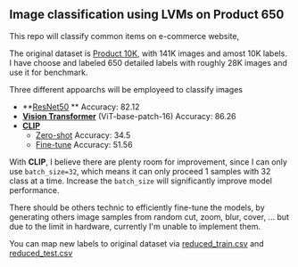 ## Image classification using LVMs on Product 650

This repo will classify common items on e-commerce website,

The original dataset is [Product 10K](https://www.kaggle.com/competitions/products-10k), with 141K images and amost 10K labels. I have choose and labeled 650 detailed labels with roughly 28K images and use it for benchmark.

Three different appoarchs will be employeed to classify images

- **[ResNet50](./ResNet.ipynb) ** Accuracy: 82.12
- **[Vision Transformer](./ViT.ipynb)** (ViT-base-patch-16) Accuracy: 86.26
- **[CLIP]()**
  - [Zero-shot](./CLIP-zeroshot.ipynb) Accuracy: 34.5
  - [Fine-tune](./CLIP-finetune.ipynb) Accuracy: 51.56

With **CLIP**, I believe there are plenty room for improvement, since I can only use `batch_size=32`, which means it can only proceed 1 samples with 32 class at a time. Increase the `batch_size` will significantly improve model performance.

There should be others technic to efficiently fine-tune the models, by generating others image samples from random cut, zoom, blur, cover, ... but due to the limit in hardware, currently I'm unable to implement them.

You can map new labels to original dataset via [reduced_train.csv](./reduced_train.csv) and [reduced_test.csv](./reduced_test.csv)
